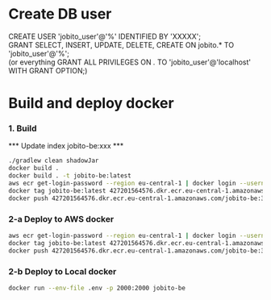 # Create DB user
CREATE USER 'jobito_user'@'%' IDENTIFIED BY 'XXXXX'; \
GRANT SELECT, INSERT, UPDATE, DELETE, CREATE  ON jobito.* TO 'jobito_user'@'%'; \
(or everything GRANT ALL PRIVILEGES ON *.* TO 'jobito_user'@'localhost' WITH GRANT OPTION;)


# Build and deploy docker
### 1. Build 

*** Update index jobito-be:xxx ***
```bash
./gradlew clean shadowJar 
docker build .
docker build . -t jobito-be:latest
aws ecr get-login-password --region eu-central-1 | docker login --username AWS --password-stdin 427201564576.dkr.ecr.eu-central-1.amazonaws.com
docker tag jobito-be:latest 427201564576.dkr.ecr.eu-central-1.amazonaws.com/jobito-be:3 
docker push 427201564576.dkr.ecr.eu-central-1.amazonaws.com/jobito-be:3
```  

### 2-a Deploy to AWS docker
```bash
aws ecr get-login-password --region eu-central-1 | docker login --username AWS --password-stdin 427201564576.dkr.ecr.eu-central-1.amazonaws.com
docker tag jobito-be:latest 427201564576.dkr.ecr.eu-central-1.amazonaws.com/jobito-be:3 
docker push 427201564576.dkr.ecr.eu-central-1.amazonaws.com/jobito-be:3
```  

### 2-b Deploy to Local docker
```bash
docker run --env-file .env -p 2000:2000 jobito-be
```  
